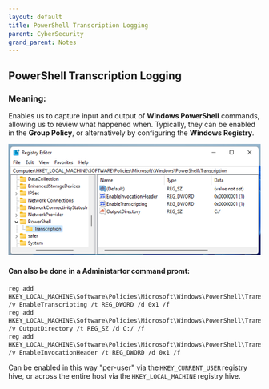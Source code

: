 ```yaml
---
layout: default
title: PowerShell Transcription Logging
parent: CyberSecurity
grand_parent: Notes
---
```


## PowerShell Transcription Logging

### Meaning:

Enables us to capture input and output of **Windows PowerShell** commands, allowing us to review what happened when.
Typically, they can be enabled in the **Group Policy**, or alternatively by configuring the **Windows Registry**.

![Registry](https://raw.githubusercontent.com/MathewHDYT/OneShare/main/_images/registry.png)

#### Can also be done in a Administartor command promt:

```
reg add HKEY_LOCAL_MACHINE\Software\Policies\Microsoft\Windows\PowerShell\Transcription /v EnableTranscripting /t REG_DWORD /d 0x1 /f
reg add HKEY_LOCAL_MACHINE\Software\Policies\Microsoft\Windows\PowerShell\Transcription /v OutputDirectory /t REG_SZ /d C:/ /f
reg add HKEY_LOCAL_MACHINE\Software\Policies\Microsoft\Windows\PowerShell\Transcription /v EnableInvocationHeader /t REG_DWORD /d 0x1 /f
```

Can be enabled in this way "per-user" via the `HKEY_CURRENT_USER` registry hive, or across the entire host via the `HKEY_LOCAL_MACHINE` registry hive.
